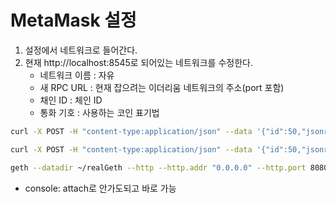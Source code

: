 # MetaMask 설정

1.  설정에서 네트워크로 들어간다.
2.  현재 http://localhost:8545로 되어있는 네트워크를 수정한다.
    - 네트워크 이름 : 자유
    - 새 RPC URL : 현재 잡으려는 이더리움 네트워크의 주소(port 포함)
    - 채인 ID : 체인 ID
    - 통화 기호 : 사용하는 코인 표기법

```sh
curl -X POST -H "content-type:application/json" --data '{"id":50,"jsonrpc":"2.0","method":"miner_setEtherbase","params":["0x519c1a08dd063ddc8d8b0c391c9bd8ecf9171c34"]}' http://localhost:8080
```

```sh
curl -X POST -H "content-type:application/json" --data '{"id":50,"jsonrpc":"2.0","method":"miner_stop","params":["0x519c1a08dd063ddc8d8b0c391c9bd8ecf9171c34"]}' http://localhost:8080
```

```sh
geth --datadir ~/realGeth --http --http.addr "0.0.0.0" --http.port 8080 --http.corsdomain "*" --http.api "admin,miner,txpool,web3,personal,eth,net" --allow-insecure-unlock --syncmode full --networkid 50 console
```

- console: attach로 안가도되고 바로 가능
